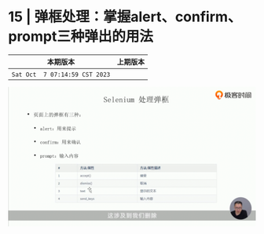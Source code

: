 # 15 | 弹框处理：掌握alert、confirm、prompt三种弹出的用法

|本期版本|上期版本
|:---:|:---:
`Sat Oct  7 07:14:59 CST 2023` |

<img src="./01.png" />